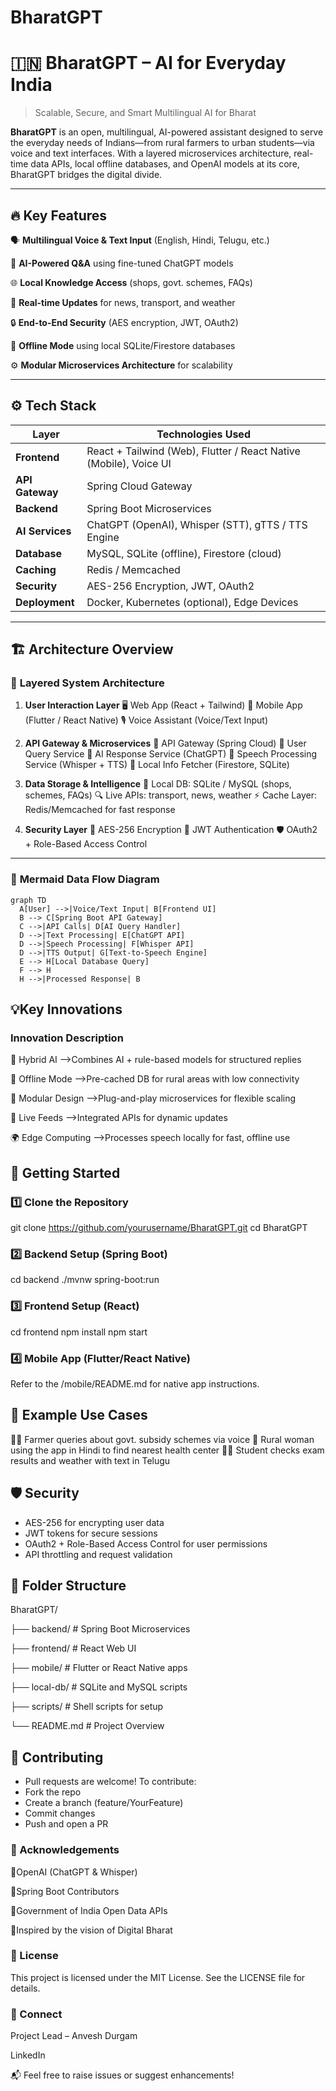 # BharatGPT
# 🇮🇳 BharatGPT – AI for Everyday India

> Scalable, Secure, and Smart Multilingual AI for Bharat

**BharatGPT** is an open, multilingual, AI-powered assistant designed to serve the everyday needs of Indians—from rural farmers to urban students—via voice and text interfaces. With a layered microservices architecture, real-time data APIs, local offline databases, and OpenAI models at its core, BharatGPT bridges the digital divide.

---

## 🔥 Key Features

 🗣️ **Multilingual Voice & Text Input** (English, Hindi, Telugu, etc.)
 
 🧠 **AI-Powered Q&A** using fine-tuned ChatGPT models
 
 🌐 **Local Knowledge Access** (shops, govt. schemes, FAQs)
 
 🚆 **Real-time Updates** for news, transport, and weather
 
 🔒 **End-to-End Security** (AES encryption, JWT, OAuth2)
 
 📶 **Offline Mode** using local SQLite/Firestore databases
 
 ⚙️ **Modular Microservices Architecture** for scalability

---

## ⚙️ Tech Stack

| Layer                | Technologies Used |
|---------------------|-------------------|
| **Frontend**        | React + Tailwind (Web), Flutter / React Native (Mobile), Voice UI |
| **API Gateway**     | Spring Cloud Gateway |
| **Backend**         | Spring Boot Microservices |
| **AI Services**     | ChatGPT (OpenAI), Whisper (STT), gTTS / TTS Engine |
| **Database**        | MySQL, SQLite (offline), Firestore (cloud) |
| **Caching**         | Redis / Memcached |
| **Security**        | AES-256 Encryption, JWT, OAuth2 |
| **Deployment**      | Docker, Kubernetes (optional), Edge Devices |

---

## 🏗️ Architecture Overview

### 🔷 **Layered System Architecture**

1. **User Interaction Layer**
    🖥️ Web App (React + Tailwind)
    📲 Mobile App (Flutter / React Native)
    🎙️ Voice Assistant (Voice/Text Input)

2. **API Gateway & Microservices**
    🚦 API Gateway (Spring Cloud)
    🔹 User Query Service
    🔹 AI Response Service (ChatGPT)
    🔹 Speech Processing Service (Whisper + TTS)
    🔹 Local Info Fetcher (Firestore, SQLite)

3. **Data Storage & Intelligence**
    📂 Local DB: SQLite / MySQL (shops, schemes, FAQs)
    🔍 Live APIs: transport, news, weather
    ⚡ Cache Layer: Redis/Memcached for fast response

4. **Security Layer**
    🔐 AES-256 Encryption
    🔑 JWT Authentication
    🛡️ OAuth2 + Role-Based Access Control

---

### 🔄 **Mermaid Data Flow Diagram**
```mermaid
graph TD
  A[User] -->|Voice/Text Input| B[Frontend UI]
  B --> C[Spring Boot API Gateway]
  C -->|API Calls| D[AI Query Handler]
  D -->|Text Processing| E[ChatGPT API]
  D -->|Speech Processing| F[Whisper API]
  D -->|TTS Output| G[Text-to-Speech Engine]
  E --> H[Local Database Query]
  F --> H
  H -->|Processed Response| B
```

## 💡Key Innovations
### Innovation	Description
🔀 Hybrid AI -->Combines AI + rule-based models for structured replies

📶 Offline Mode -->Pre-cached DB for rural areas with low connectivity

🧩 Modular Design -->Plug-and-play microservices for flexible scaling

🔄 Live Feeds -->Integrated APIs for dynamic updates

🌍 Edge Computing	 -->Processes speech locally for fast, offline use

## 🚀 Getting Started
### 1️⃣ Clone the Repository
git clone https://github.com/yourusername/BharatGPT.git
cd BharatGPT

### 2️⃣ Backend Setup (Spring Boot)
cd backend
./mvnw spring-boot:run

### 3️⃣ Frontend Setup (React)
cd frontend
npm install
npm start

### 4️⃣ Mobile App (Flutter/React Native)
Refer to the /mobile/README.md for native app instructions.

## 🧪 Example Use Cases
👨‍🌾 Farmer queries about govt. subsidy schemes via voice
🧕 Rural woman using the app in Hindi to find nearest health center
🧑‍🎓 Student checks exam results and weather with text in Telugu

## 🛡️ Security
- AES-256 for encrypting user data
- JWT tokens for secure sessions
- OAuth2 + Role-Based Access Control for user permissions
- API throttling and request validation

## 📂 Folder Structure

BharatGPT/

├── backend/ # Spring Boot Microservices

├── frontend/ # React Web UI

├── mobile/ # Flutter or React Native apps

├── local-db/ # SQLite and MySQL scripts

├── scripts/ # Shell scripts for setup

└── README.md # Project Overview

## 🤝 Contributing
- Pull requests are welcome! To contribute:
- Fork the repo
- Create a branch (feature/YourFeature)
- Commit changes
- Push and open a PR


### 🌟 Acknowledgements
🔹OpenAI (ChatGPT & Whisper)

🔹Spring Boot Contributors

🔹Government of India Open Data APIs

🔹Inspired by the vision of Digital Bharat

### 📄 License
This project is licensed under the MIT License. See the LICENSE file for details.

### 🔗 Connect
Project Lead – Anvesh Durgam

LinkedIn

📬 Feel free to raise issues or suggest enhancements!
